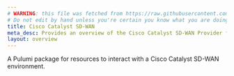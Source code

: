 ```yaml
---
# WARNING: this file was fetched from https://raw.githubusercontent.com/pulumi/pulumi-sdwan/v0.2.0/docs/_index.md
# Do not edit by hand unless you're certain you know what you are doing!
title: Cisco Catalyst SD-WAN
meta_desc: Provides an overview of the Cisco Catalyst SD-WAN Provider for Pulumi.
layout: overview
---
```


A Pulumi package for resources to interact with a Cisco Catalyst SD-WAN environment.

